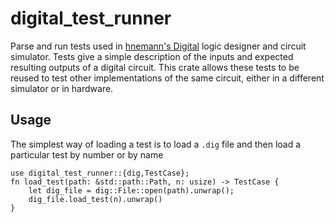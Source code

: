 # digital_test_runner

Parse and run tests used in [hnemann's Digital](https://github.com/hneemann/Digital) logic designer and circuit simulator.
Tests give a simple description of the inputs and expected resulting outputs of a digital circuit.
This crate allows these tests to be reused to test other implementations of the same circuit, either in a different simulator
or in hardware.

## Usage

The simplest way of loading a test is to load a `.dig` file and then load a particular test by number or by name

    use digital_test_runner::{dig,TestCase};
    fn load_test(path: &std::path::Path, n: usize) -> TestCase {
        let dig_file = dig::File::open(path).unwrap();
        dig_file.load_test(n).unwrap()
    }


